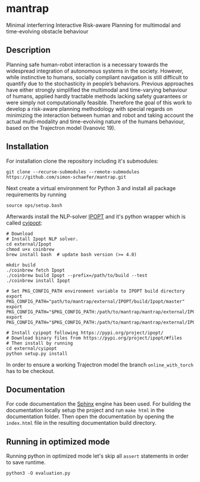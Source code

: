 # mantrap
Minimal interferring Interactive Risk-aware Planning for multimodal and time-evolving obstacle behaviour

## Description
Planning safe human-robot interaction is a necessary towards the widespread integration of autonomous systems in the 
society. However, while instinctive to humans, socially compliant navigation is still difficult to quantify due to the 
stochasticity in people’s behaviors. Previous approaches have either strongly simplified the multimodal and time-varying
behaviour of humans, applied hardly tractable methods lacking safety guarantees or were simply not computationally 
feasible. Therefore the goal of this work to develop a risk-aware planning methodology with special regards on 
minimizing the interaction between human and robot and taking account the actual multi-modality and time-evolving nature
of the humans behaviour, based on the Trajectron model (Ivanovic 19).  

## Installation
For installation clone the repository including it's submodules: 

```
git clone --recurse-submodules --remote-submodules https://github.com/simon-schaefer/mantrap.git
```

Next create a virtual environment for Python 3 and install all package requirements by running 

```
source ops/setup.bash
```

Afterwards install the NLP-solver [IPOPT](https://coin-or.github.io/Ipopt/) and it's python wrapper which is called 
[cyipopt](https://pypi.org/project/ipopt/):

```
# Download 
# Install Ipopt NLP solver. 
cd external/Ipopt
chmod u+x coinbrew
brew install bash  # update bash version (>= 4.0)

mkdir build
./coinbrew fetch Ipopt
./coinbrew build Ipopt --prefix=/path/to/build --test
./coinbrew install Ipopt

# Set PKG_CONFIG_PATH environment variable to IPOPT build directory
export PKG_CONFIG_PATH="path/to/mantrap/external/IPOPT/build/Ipopt/master"
export PKG_CONFIG_PATH="$PKG_CONFIG_PATH:/path/to/mantrap/mantrap/external/IPOPT/build/ThirdParty/Mumps/2.0"
export PKG_CONFIG_PATH="$PKG_CONFIG_PATH:/path/to/mantrap/mantrap/external/IPOPT/build/ThirdParty/Metis/2.0"

# Install cyipopt following https://pypi.org/project/ipopt/
# Download binary files from https://pypi.org/project/ipopt/#files
# Then install by running 
cd external/cyipopt
python setup.py install
```

In order to ensure a working Trajectron model the branch `online_with_torch` has to be checkout.

## Documentation 
For code documentation the [Sphinx](https://www.sphinx-doc.org/en/master/) engine has been used. For building the 
documentation locally setup the project and run `make html` in the documentation folder. Then open the documentation 
by opening the `index.html` file in the resulting documentation build directory. 

## Running in optimized mode
Running python in optimized mode let's skip all `assert` statements in order to save runtime.

```
python3 -O evaluation.py
```